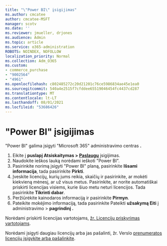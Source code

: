```yaml
---
title: "\"Power BI\" įsigijimas"
ms.author: cmcatee
author: cmcatee-MSFT
manager: scotv
ms.date: ''
ms.reviewer: jmueller, drjones
ms.audience: Admin
ms.topic: article
ms.service: o365-administration
ROBOTS: NOINDEX, NOFOLLOW
localization_priority: Normal
ms.collection: Adm_O365
ms.custom:
- commerce_purchase
- "9002564"
- "4961"
ms.openlocfilehash: c802485272c20d21201c76ce5986834ae45e1ea0
ms.sourcegitcommit: 540a4e2515f7cfddee65519046454fc4437cd287
ms.translationtype: MT
ms.contentlocale: lt-LT
ms.lasthandoff: 08/01/2021
ms.locfileid: "53686426"
---
```

# <a name="purchase-power-bi"></a>"Power BI" įsigijimas

"Power BI" galima įsigyti "Microsoft 365" administravimo centras **.**

1. Eikite į **puslapį Atsiskaitymas > [Paslaugų](https://go.microsoft.com/fwlink/p/?linkid=868433)** įsigijimas.
2. Naudokite ieškos lauką norėdami ieškoti "Power BI".
3. Pasirinkite norimą įsigyti "Power BI" planą, pasirinkite **Išsami informacija**, tada pasirinkite **Pirkti**.
4. Įveskite licencijų, kurių jums reikia, skaičių ir pasirinkite, ar mokėti kiekvieną mėnesį, ar už visus metus. Pasirinkite, ar norite automatiškai priskirti licencijas visiems, kurie šiuo metu neturi licencijos. Tada pasirinkite **Tikrinti dabar**.
5. Peržiūrėkite kainodaros informaciją ir pasirinkite **Pirmyn**.
6. Pateikite mokėjimo informaciją, tada pasirinkite Pateikti **užsakymą Eiti** į administravimo  >  **pagrindinį .**

Norėdami priskirti licencijas vartotojams, [žr. Licencijų priskyrimas vartotojams](/microsoft-365/admin/manage/assign-licenses-to-users).

Norėdami įsigyti daugiau licencijų arba jas pašalinti, žr. Verslo [prenumeratos licencijų įsigykite arba pašalinkite](/microsoft-365/commerce/licenses/buy-licenses).